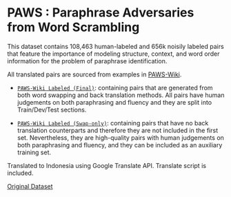 # PAWS : Paraphrase Adversaries from Word Scrambling

This dataset contains 108,463 human-labeled and 656k noisily labeled pairs that feature the importance of modeling structure, context, and word order information for the problem of paraphrase identification.

All translated pairs are sourced from examples in [PAWS-Wiki](https://github.com/google-research-datasets/paws#paws-wiki).

- [`PAWS-Wiki Labeled (Final)`](https://github.com/Wikidepia/indonesia_dataset/tree/master/paraphrase/PAWS/data/final): containing pairs that are generated from both word swapping and back translation methods. All pairs have human judgements on both paraphrasing and fluency and they are split into Train/Dev/Test sections.

- [`PAWS-Wiki Labeled (Swap-only)`](https://github.com/Wikidepia/indonesia_dataset/tree/master/paraphrase/PAWS/data/swap): containing pairs that have no back translation counterparts and therefore they are not included in the first set. Nevertheless, they are high-quality pairs with human judgements on both paraphrasing and fluency, and they can be included as an auxiliary training set.

Translated to Indonesia using Google Translate API. Translate script is included.

[Original Dataset](https://github.com/google-research-datasets/paws)
